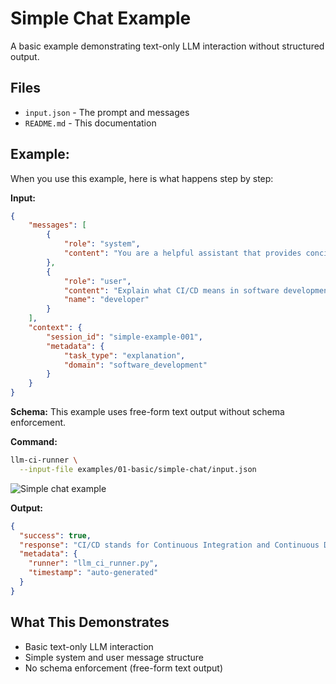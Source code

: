 # Simple Chat Example

A basic example demonstrating text-only LLM interaction without structured output.

## Files
- `input.json` - The prompt and messages
- `README.md` - This documentation

## Example:

When you use this example, here is what happens step by step:

**Input:**
```json
{
    "messages": [
        {
            "role": "system",
            "content": "You are a helpful assistant that provides concise and informative responses."
        },
        {
            "role": "user",
            "content": "Explain what CI/CD means in software development in one paragraph.",
            "name": "developer"
        }
    ],
    "context": {
        "session_id": "simple-example-001",
        "metadata": {
            "task_type": "explanation",
            "domain": "software_development"
        }
    }
}
```

**Schema:** This example uses free-form text output without schema enforcement.

**Command:**
```bash
llm-ci-runner \
  --input-file examples/01-basic/simple-chat/input.json
```

![Simple chat example](./output.png)

**Output:**
```json
{
  "success": true,
  "response": "CI/CD stands for Continuous Integration and Continuous Deployment (or Continuous Delivery), which are key practices in modern software development. Continuous Integration involves automatically integrating code changes from multiple developers into a shared repository multiple times a day, with automated testing to identify issues early. Continuous Deployment (or Delivery) ensures that these thoroughly tested code changes are automatically deployed to production or made ready for deployment, enabling faster release cycles, increased reliability, and more efficient software delivery. Together, CI/CD streamline the development process, improve code quality, and accelerate time-to-market.",
  "metadata": {
    "runner": "llm_ci_runner.py",
    "timestamp": "auto-generated"
  }
}
```

## What This Demonstrates
- Basic text-only LLM interaction
- Simple system and user message structure
- No schema enforcement (free-form text output) 